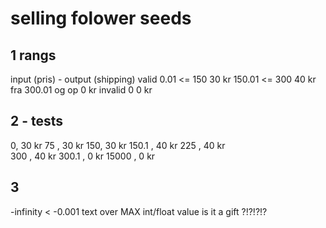 
# selling folower seeds

## 1 rangs
input (pris) - output (shipping)
valid 
0.01 <= 150       30 kr
150.01 <= 300     40 kr
fra 300.01 og op  0 kr
invalid
0              0 kr

## 2 - tests
0, 30 kr
75 , 30 kr
150, 30 kr
150.1 , 40 kr
225 , 40 kr  
300 , 40 kr
300.1 , 0 kr
15000 , 0 kr

## 3
-infinity < -0.001
text
over MAX int/float value
is it a gift ?!?!?!?